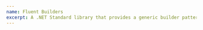 ```yaml
---
name: Fluent Builders
excerpt: A .NET Standard library that provides a generic builder pattern capable of creating simple to complex object graphs. Designed to be used for unit testing.
---
```



